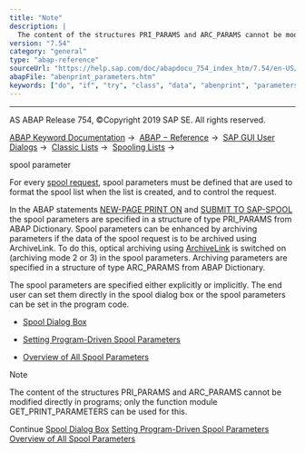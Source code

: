 ```yaml
---
title: "Note"
description: |
  The content of the structures PRI_PARAMS and ARC_PARAMS cannot be modified directly in programs; only the function module GET_PRINT_PARAMETERS can be used for this. Spool Dialog Box(https://help.sap.com/doc/abapdocu_754_index_htm/7.54/en-US/abenprint_parameters_window.htm) Setting Program-Dri
version: "7.54"
category: "general"
type: "abap-reference"
sourceUrl: "https://help.sap.com/doc/abapdocu_754_index_htm/7.54/en-US/abenprint_parameters.htm"
abapFile: "abenprint_parameters.htm"
keywords: ["do", "if", "try", "class", "data", "abenprint", "parameters"]
---
```


* * *

AS ABAP Release 754, ©Copyright 2019 SAP SE. All rights reserved.

[ABAP Keyword Documentation](https://help.sap.com/doc/abapdocu_754_index_htm/7.54/en-US/abenabap.htm) →  [ABAP − Reference](https://help.sap.com/doc/abapdocu_754_index_htm/7.54/en-US/abenabap_reference.htm) →  [SAP GUI User Dialogs](https://help.sap.com/doc/abapdocu_754_index_htm/7.54/en-US/abenabap_screens.htm) →  [Classic Lists](https://help.sap.com/doc/abapdocu_754_index_htm/7.54/en-US/abenabap_dynpro_list.htm) →  [Spooling Lists](https://help.sap.com/doc/abapdocu_754_index_htm/7.54/en-US/abenprint.htm) → 

spool parameter

For every [spool request](https://help.sap.com/doc/abapdocu_754_index_htm/7.54/en-US/abenprint_spool.htm), spool parameters must be defined that are used to format the spool list when the list is created, and to control the request.

In the ABAP statements [NEW-PAGE PRINT ON](https://help.sap.com/doc/abapdocu_754_index_htm/7.54/en-US/abapnew-page_print.htm) and [SUBMIT TO SAP-SPOOL](https://help.sap.com/doc/abapdocu_754_index_htm/7.54/en-US/abapsubmit_print_parameters.htm) the spool parameters are specified in a structure of type PRI\_PARAMS from ABAP Dictionary. Spool parameters can be enhanced by archiving parameters if the data of the spool request is to be archived using ArchiveLink. To do this, optical archiving using [ArchiveLink](https://help.sap.com/doc/abapdocu_754_index_htm/7.54/en-US/abensap_archivelink_glosry.htm "Glossary Entry") is switched on (archiving mode 2 or 3) in the spool parameters. Archiving parameters are specified in a structure of type ARC\_PARAMS from ABAP Dictionary.

The spool parameters are specified either explicitly or implicitly. The end user can set them directly in the spool dialog box or the spool parameters can be set in the program code.

-   [Spool Dialog Box](https://help.sap.com/doc/abapdocu_754_index_htm/7.54/en-US/abenprint_parameters_window.htm)

-   [Setting Program-Driven Spool Parameters](https://help.sap.com/doc/abapdocu_754_index_htm/7.54/en-US/abenprint_parameters_function.htm)

-   [Overview of All Spool Parameters](https://help.sap.com/doc/abapdocu_754_index_htm/7.54/en-US/abenprint_parameters_overview.htm)

Note

The content of the structures PRI\_PARAMS and ARC\_PARAMS cannot be modified directly in programs; only the function module GET\_PRINT\_PARAMETERS can be used for this.

Continue
[Spool Dialog Box](https://help.sap.com/doc/abapdocu_754_index_htm/7.54/en-US/abenprint_parameters_window.htm)
[Setting Program-Driven Spool Parameters](https://help.sap.com/doc/abapdocu_754_index_htm/7.54/en-US/abenprint_parameters_function.htm)
[Overview of All Spool Parameters](https://help.sap.com/doc/abapdocu_754_index_htm/7.54/en-US/abenprint_parameters_overview.htm)
